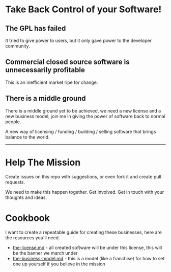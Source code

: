 # Take Back Control of your Software!

## The GPL has failed

It tried to give power to users, but it only gave power to the developer community.

## Commercial closed source software is unnecessarily profitable

This is an inefficient market ripe for change.

## There is a middle ground

There is a middle ground yet to be achieved, we need a new license 
and a new business model, join me in giving the power of software back 
to normal people.

A new way of licensing / funding / building / selling software that brings balance to the world.

---

# Help The Mission

Create issues on this repo with suggestions, or even fork it and create pull requests.

We need to make this happen together. Get involved. Get in touch with your thoughts and ideas.

# Cookbook

I want to create a repeatable guide for creating these businesses, here are the resources you'll need.

* [the-license.md](the-license.md) - all created software will be under this license, this will be the banner we march under
* [the-business-model.md](the-business-model.md) - this is a model (like a franchise) for how to set one up yourself if you believe in the mission
